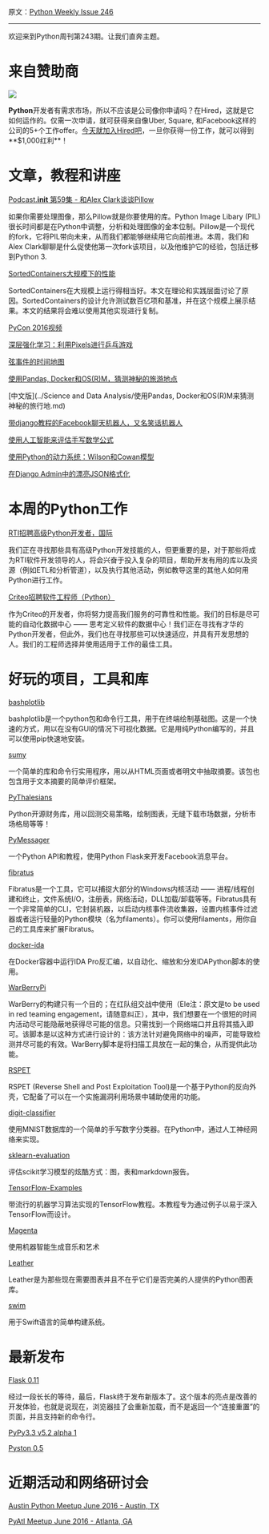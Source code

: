 原文：[Python Weekly Issue 246](http://us2.campaign-archive1.com/?u=e2e180baf855ac797ef407fc7&id=073427826c&e=148158c7b4)

---

欢迎来到Python周刊第243期。让我们直奔主题。

# 来自赞助商

[![](https://gallery.mailchimp.com/72f68dcee17c92724bc7822fb/images/a7efe9e7-ad6c-40b1-88e4-aad1f91af194.png)](http://hrd.cm/1OcLAGQ)

**Python**开发者有需求市场，所以不应该是公司像你申请吗？在Hired，这就是它如何运作的。仅需一次申请，就可获得来自像Uber, Square, 和Facebook这样的公司的5+个工作offer。[今天就加入Hired吧](http://hrd.cm/1OcLAGQ)，一旦你获得一份工作，就可以得到**$1,000红利**！


# 文章，教程和讲座

[Podcast.__init__ 第59集 - 和Alex Clark谈谈Pillow](http://pythonpodcast.com/alex-clark-pillow.html)

如果你需要处理图像，那么Pillow就是你要使用的库。Python Image Libary (PIL)很长时间都是在Python中调整，分析和处理图像的金本位制。Pillow是一个现代的fork，它将PIL带向未来，从而我们都能够继续用它向前推进。本周，我们和Alex Clark聊聊是什么促使他第一次fork该项目，以及他维护它的经验，包括迁移到Python 3.

[SortedContainers大规模下的性能](http://www.grantjenks.com/docs/sortedcontainers/performance-scale.html)

SortedContainers在大规模上运行得相当好。本文在理论和实践层面讨论了原因。SortedContainers的设计允许测试数百亿项和基准，并在这个规模上展示结果。本文的结果将会难以使用其他实现进行复制。

[PyCon 2016视频](https://www.youtube.com/channel/UCwTD5zJbsQGJN75MwbykYNw/)

[深层强化学习：利用Pixels进行乒乓游戏](http://karpathy.github.io/2016/05/31/rl/)

[弦事件的时间地图](https://github.com/bzamecnik/ml-playground/blob/master/beatles/time_map_of_chord_events.ipynb)

[使用Pandas, Docker和OS(R)M，猜测神秘的旅游地点](http://nbviewer.jupyter.org/gist/mhermans/8c32eea0d5ec29e6b4329acbe7f0d3de)

[中文版](../Science and Data Analysis/使用Pandas, Docker和OS(R)M来猜测神秘的旅行地.md)

[带django教程的Facebook聊天机器人，又名笑话机器人](https://codeexperiments.quora.com/Facebook-chat-bot-aka-joke-bot-with-django-tutorial) 

[使用人工智能来评估手写数学公式](http://www.willforfang.com/computer-vision/2016/4/9/artificial-intelligence-for-handwritten-mathematical-expression-evaluation)

[使用Python的动力系统：Wilson和Cowan模型](http://martinosorb.github.io/blog/2016/05/26/wilsoncowan.html)

[在Django Admin中的漂亮JSON格式化](http://www.pydanny.com/pretty-formatting-json-django-admin.html)


# 本周的Python工作

[RTI招聘高级Python开发者，国际](http://jobs.pythonweekly.com/jobs/sr-python-developer-4/)

我们正在寻找那些具有高级Python开发技能的人，但更重要的是，对于那些将成为RTI软件开发领导的人，将会兴奋于投入复杂的项目，帮助开发有用的库以及资源（例如ETL和分析管道），以及执行其他活动，例如教导这里的其他人如何用Python进行工作。

[Criteo招聘软件工程师（Python）](http://jobs.pythonweekly.com/jobs/software-engineer-python-2/)

作为Criteo的开发者，你将努力提高我们服务的可靠性和性能。我们的目标是尽可能的自动化数据中心 —— 思考定义软件的数据中心！我们正在寻找有才华的Python开发者，但此外，我们也在寻找那些可以快速适应，并具有开发思想的人。我们的工程师选择并使用适用于工作的最佳工具。 


# 好玩的项目，工具和库

[bashplotlib](https://github.com/glamp/bashplotlib)

bashplotlib是一个python包和命令行工具，用于在终端绘制基础图。这是一个快速的方式，用以在没有GUI的情况下可视化数据。它是用纯Python编写的，并且可以使用pip快速地安装。

[sumy](https://github.com/miso-belica/sumy)

一个简单的库和命令行实用程序，用以从HTML页面或者明文中抽取摘要。该包也包含用于文本摘要的简单评价框架。

[PyThalesians](https://github.com/thalesians/pythalesians)

Python开源财务库，用以回测交易策略，绘制图表，无缝下载市场数据，分析市场格局等等！

[PyMessager](https://github.com/enginebai/PyMessager)

一个Python API和教程，使用Python Flask来开发Facebook消息平台。

[fibratus](https://github.com/rabbitstack/fibratus)

Fibratus是一个工具，它可以捕捉大部分的Windows内核活动 —— 进程/线程创建和终止，文件系统I/O，注册表，网络活动，DLL加载/卸载等等。Fibratus具有一个非常简单的CLI，它封装机器，以启动内核事件流收集器，设置内核事件过滤器或者运行轻量的Python模块（名为filaments）。你可以使用filaments，用你自己的工具库来扩展Fibratus。

[docker-ida](https://github.com/intezer/docker-ida)

在Docker容器中运行IDA Pro反汇编，以自动化、缩放和分发IDAPython脚本的使用。

[WarBerryPi](https://github.com/secgroundzero/warberry)

WarBerry的构建只有一个目的；在红队组交战中使用（Ele注：原文是to be used in red teaming engagement，请随意纠正），其中，我们想要在一个很短的时间内活动尽可能隐蔽地获得尽可能的信息。只需找到一个网络端口并且将其插入即可。该脚本是以这种方式进行设计的：该方法针对避免网络中的噪声，可能导致检测并尽可能的有效。WarBerry脚本是将扫描工具放在一起的集合，从而提供此功能。

[RSPET](https://github.com/panagiks/RSPET)

RSPET (Reverse Shell and Post Exploitation Tool)是一个基于Python的反向外壳，它配备了可以在一个实施漏洞利用场景中辅助使用的功能。

[digit-classifier](https://github.com/karandesai-96/digit-classifier)

使用MNIST数据库的一个简单的手写数字分类器。在Python中，通过人工神经网络来实现。

[sklearn-evaluation](https://github.com/edublancas/sklearn-evaluation)

评估scikit学习模型的炫酷方式：图，表和markdown报告。

[TensorFlow-Examples](https://github.com/aymericdamien/TensorFlow-Examples)

带流行的机器学习算法实现的TensorFlow教程。本教程专为通过例子以易于深入TensorFlow而设计。

[Magenta](https://github.com/tensorflow/magenta)

使用机器智能生成音乐和艺术

[Leather](https://github.com/onyxfish/leather) 

Leather是为那些现在需要图表并且不在乎它们是否完美的人提供的Python图表库。

[swim](https://github.com/kylef/swim)

用于Swift语言的简单构建系统。


# 最新发布

[Flask 0.11](https://www.palletsprojects.com/blog/flask-011-released/) 

经过一段长长的等待，最后，Flask终于发布新版本了。这个版本的亮点是改善的开发体验，也就是说现在，浏览器挂了会重新加载，而不是返回一个“连接重置”的页面，并且支持新的命令行。

[PyPy3.3 v5.2 alpha 1](http://morepypy.blogspot.in/2016/05/pypy33-v52-alpha-1-released.html)

[Pyston 0.5](https://blog.pyston.org/2016/05/25/pyston-0-5-released/)


# 近期活动和网络研讨会

[Austin Python Meetup June 2016 - Austin, TX](http://www.meetup.com/austinpython/events/229461674/)

[PyAtl Meetup June 2016 - Atlanta, GA](http://www.meetup.com/python-atlanta/events/228588708/)
